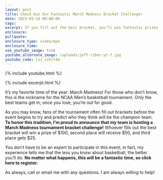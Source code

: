 ```yaml
---
layout: post
title: Check Out Our Fantastic March Madness Bracket Challenge!
date: 2023-03-10 00:00:00
tags:
excerpt: If you fill out the best bracket, you’ll win fantastic prizes from my team!
enclosure:
pullquote:
enclosure_type: video/mp4
enclosure_time:
use_youtube_image: true
youtube_alternate_image: /uploads/jeff-riber-yt-7.jpg
youtube_code: lzJ_s1hrl48
---
```

{% include youtube.html %}

{% include excerpt.html %}

It’s my favorite time of the year: March Madness! For those who don’t know, this is the nickname for the NCAA Men’s basketball tournament. Only the best teams get in; once you lose, you’re out for good.&nbsp;

As you may know, fans of the tournament often fill out brackets before the event begins to try and predict who they think will be the champion team. **To honor this tradition, I’m proud to announce that my team is hosting a March Madness tournament bracket challenge!** Whoever fills out the best bracket will win a prize of $100, second place will receive $50, and third place gets $25.&nbsp;

You don’t have to be an expert to participate in this event; in fact, my experience tells me that the less you know about basketball, the better you’ll do. **No matter what happens, this will be a fantastic time, so click here to register.&nbsp;**

As always, call or email me with any questions. I am always willing to help!